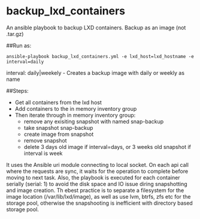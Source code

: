 # backup_lxd_containers
An ansible playbook to backup LXD containers. Backup as an image (not .tar.gz)

##Run as:
```
ansible-playbook backup_lxd_containers.yml -e lxd_host=lxd_hostname -e interval=daily
```
interval: daily|weekely - Creates a backup image with daily or weekly as name

##Steps:
- Get all containers from the lxd host
- Add containers to the in memory inventory group
- Then iterate through in memory inventory group:
    - remove any exisiting snapshot with named snap-backup
    - take snapshot snap-backup
    - create image from snapshot
    - remove snapshot
    - delete 3 days old image if interval=days, or 3 weeks old snapshot if interval is week

It uses the Ansible uri module connecting to local socket. On each api call where the requests are sync, it waits for the operation to complete before moving to next task. Also, the playbook is executed for each container serially (serial: 1) to avoid the disk space and IO issue diring snapshotting and image creation. Th ebest practice is to separate a filesystem for the image location (/var/lib/lxd/image), as well as use lvm, btrfs, zfs etc for the storage pool, otherwise the snapshooting is inefficient with directory based storage pool.
